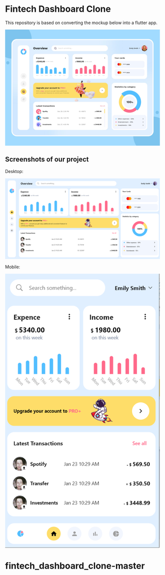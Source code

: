 # Fintech Dashboard Clone

This repository is based on converting the mockup below into a flutter app.

![app](assets/dribble.png)

## Screenshots of our project

Desktop: 

![app](assets/desktop.png)

Mobile: 

![app](assets/mobile.png)
# fintech_dashboard_clone-master
